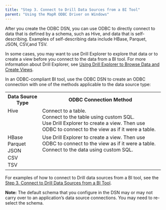 ```yaml
---
title: "Step 3. Connect to Drill Data Sources from a BI Tool"
parent: "Using the MapR ODBC Driver on Windows"
---
```

After you create the ODBC DSN, you can use ODBC to directly connect to data
that is defined by a schema, such as Hive, and data that is self-describing.
Examples of self-describing data include HBase, Parquet, JSON, CSV,and TSV.

In some cases, you may want to use Drill Explorer to explore that data or to
create a view before you connect to the data from a BI tool. For more
information about Drill Explorer, see [Using Drill Explorer to Browse Data and
Create Views](/drill/docs/using-drill-explorer-to-browse-data-and-create-views).

In an ODBC-compliant BI tool, use the ODBC DSN to create an ODBC connection
with one of the methods applicable to the data source type:

<table ><tbody><tr><th >Data Source Type</th><th>ODBC Connection Method</th></tr><tr><td valign="top">Hive</td><td valign="top">Connect to a table.<br />Connect to the table using custom SQL.<br />Use Drill Explorer to create a view. Then use ODBC to connect to the view as if it were a table.</td></tr><tr><td valign="top">HBase<br /><span style="line-height: 1.4285715;background-color: transparent;">Parquet<br /></span><span style="line-height: 1.4285715;background-color: transparent;">JSON<br /></span><span style="line-height: 1.4285715;background-color: transparent;">CSV<br /></span><span style="line-height: 1.4285715;background-color: transparent;">TSV</span></td><td valign="top">Use Drill Explorer to create a view. Then use ODBC to connect to the view as if it were a table.<br />Connect to the data using custom SQL.</td></tr></tbody></table>
  
For examples of how to connect to Drill data sources from a BI tool, see the
[Step 3. Connect to Drill Data Sources from a BI Tool](/drill/docs/step-3-connect-to-drill-data-sources-from-a-bi-tool).

**Note:** The default schema that you configure in the DSN may or may not carry over to an application’s data source connections. You may need to re-select the schema.

